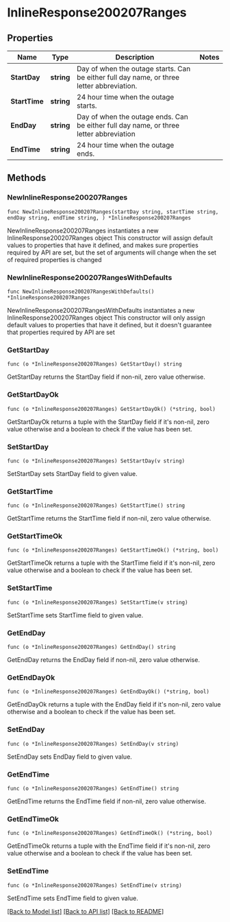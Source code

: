 # InlineResponse200207Ranges

## Properties

Name | Type | Description | Notes
------------ | ------------- | ------------- | -------------
**StartDay** | **string** | Day of when the outage starts. Can be either full day name, or three letter abbreviation. | 
**StartTime** | **string** | 24 hour time when the outage starts. | 
**EndDay** | **string** | Day of when the outage ends. Can be either full day name, or three letter abbreviation | 
**EndTime** | **string** | 24 hour time when the outage ends. | 

## Methods

### NewInlineResponse200207Ranges

`func NewInlineResponse200207Ranges(startDay string, startTime string, endDay string, endTime string, ) *InlineResponse200207Ranges`

NewInlineResponse200207Ranges instantiates a new InlineResponse200207Ranges object
This constructor will assign default values to properties that have it defined,
and makes sure properties required by API are set, but the set of arguments
will change when the set of required properties is changed

### NewInlineResponse200207RangesWithDefaults

`func NewInlineResponse200207RangesWithDefaults() *InlineResponse200207Ranges`

NewInlineResponse200207RangesWithDefaults instantiates a new InlineResponse200207Ranges object
This constructor will only assign default values to properties that have it defined,
but it doesn't guarantee that properties required by API are set

### GetStartDay

`func (o *InlineResponse200207Ranges) GetStartDay() string`

GetStartDay returns the StartDay field if non-nil, zero value otherwise.

### GetStartDayOk

`func (o *InlineResponse200207Ranges) GetStartDayOk() (*string, bool)`

GetStartDayOk returns a tuple with the StartDay field if it's non-nil, zero value otherwise
and a boolean to check if the value has been set.

### SetStartDay

`func (o *InlineResponse200207Ranges) SetStartDay(v string)`

SetStartDay sets StartDay field to given value.


### GetStartTime

`func (o *InlineResponse200207Ranges) GetStartTime() string`

GetStartTime returns the StartTime field if non-nil, zero value otherwise.

### GetStartTimeOk

`func (o *InlineResponse200207Ranges) GetStartTimeOk() (*string, bool)`

GetStartTimeOk returns a tuple with the StartTime field if it's non-nil, zero value otherwise
and a boolean to check if the value has been set.

### SetStartTime

`func (o *InlineResponse200207Ranges) SetStartTime(v string)`

SetStartTime sets StartTime field to given value.


### GetEndDay

`func (o *InlineResponse200207Ranges) GetEndDay() string`

GetEndDay returns the EndDay field if non-nil, zero value otherwise.

### GetEndDayOk

`func (o *InlineResponse200207Ranges) GetEndDayOk() (*string, bool)`

GetEndDayOk returns a tuple with the EndDay field if it's non-nil, zero value otherwise
and a boolean to check if the value has been set.

### SetEndDay

`func (o *InlineResponse200207Ranges) SetEndDay(v string)`

SetEndDay sets EndDay field to given value.


### GetEndTime

`func (o *InlineResponse200207Ranges) GetEndTime() string`

GetEndTime returns the EndTime field if non-nil, zero value otherwise.

### GetEndTimeOk

`func (o *InlineResponse200207Ranges) GetEndTimeOk() (*string, bool)`

GetEndTimeOk returns a tuple with the EndTime field if it's non-nil, zero value otherwise
and a boolean to check if the value has been set.

### SetEndTime

`func (o *InlineResponse200207Ranges) SetEndTime(v string)`

SetEndTime sets EndTime field to given value.



[[Back to Model list]](../README.md#documentation-for-models) [[Back to API list]](../README.md#documentation-for-api-endpoints) [[Back to README]](../README.md)


